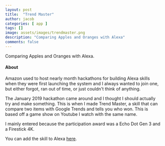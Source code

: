 ```yaml
---
layout: post
title:  "Trend Master"
author: jacob
categories: [ app ]
tags: []
image: assets/images/trendmaster.png
description: "Comparing Apples and Oranges with Alexa"
comments: false
---
```


Comparing Apples and Oranges with Alexa.


#### About
Amazon used to host nearly month hackathons for building Alexa skills when they were first launching the system and I always wanted to join one, but either forgot, ran out of time, or just couldn't think of anything.

The January 2019 hackathon came around and I thought I should actually try and make something. This is when I made Trend Master, a skill that can compare two items with Google Trends and tells you who won. This is based off a game show on Youtube I watch with the same name.

I mainly entered because the participation award was a Echo Dot Gen 3 and a Firestick 4K.

You can add the skill to Alexa [here](https://www.amazon.com/Orange-Haus-Trend-Master/dp/B07NPHJVQ9/).

